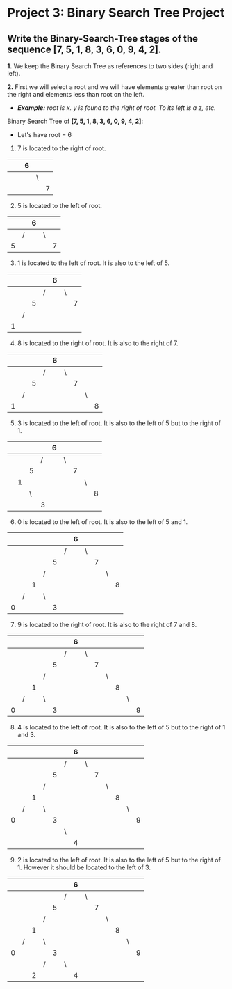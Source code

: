 # Project 3: Binary Search Tree Project
## Write the Binary-Search-Tree stages of the sequence [7, 5, 1, 8, 3, 6, 0, 9, 4, 2].
**1.** We keep the Binary Search Tree as references to two sides (right and left).

**2.** First we will select a root and we will have elements greater than root on the right and elements less than root on the left.

   - ***Example:*** *root is x. y is found to the right of root. To its left is a z, etc.*

Binary Search Tree of **[7, 5, 1, 8, 3, 6, 0, 9, 4, 2]**:

* Let's have root = 6
1) 7 is located to the right of root.

|   |   |6   |   |   |
|---|---|---|---|---|
|   |   |   | \  |   |
|   |   |   |   |  7 |

2) 5 is located to the left of root.

|   |   | 6  |   |   |
|---|---|---|---|---|
|   | /  |   | \  |   |
| 5  |   |   |   |  7 |

3) 1 is located to the left of root. It is also to the left of 5.

|   |   |   |   | 6  |   |   |
|---|---|---|---|---|---|---|
|   |   |   | /  |   | \  |   |
|   |   | 5  |   |   |   |  7 |
|   | /  |   |   |   |   |   |
| 1  |   |   |   |   |   |   |

4) 8 is located to the right of root. It is also to the right of 7.

|   |   |   |   |  6 |   |   |   |   |
|---|---|---|---|---|---|---|---|---|
|   |   |   | /  |   | \  |   |   |   |
|   |   | 5  |   |   |   | 7  |   |   |
|   | /  |   |   |   |   |   |  \ |   |
| 1  |   |   |   |   |   |   |   | 8  |

5) 3 is located to the left of root. It is also to the left of 5 but to the right of 1.

|   |   |   |   |  6 |   |   |   |   |
|---|---|---|---|---|---|---|---|---|
|   |   |   | /  |   |  \ |   |   |   |
|   |   |  5 |   |   |   | 7  |   |   |
|   | 1  |   |   |   |   |   | \  |   |
|   |   |  \ |   |   |   |   |   |  8 |
|   |   |   | 3  |   |   |   |   |   |

6) 0 is located to the left of root. It is also to the left of 5 and 1.

|   |   |   |   |   |   |  6 |   |   |   |   |
|---|---|---|---|---|---|---|---|---|---|---|
|   |   |   |   |   | /  |   |  \ |   |   |   |
|   |   |   |   |  5 |   |   |   | 7  |   |   |
|   |   |   | /  |   |   |   |   |   | \  |   |
|   |   |  1 |   |   |   |   |   |   |   |  8 |
|   |  / |   | \  |   |   |   |   |   |   |   |
| 0  |   |   |   |  3 |   |   |   |   |   |   |

7) 9 is located to the right of root. It is also to the right of 7 and 8.

|   |   |   |   |   |   |  6 |   |   |   |   |   |   |
|---|---|---|---|---|---|---|---|---|---|---|---|---|
|   |   |   |   |   | /  |   |  \ |   |   |   |   |   |
|   |   |   |   |  5 |   |   |   |  7 |   |   |   |   |
|   |   |   | /  |   |   |   |   |   | \  |   |   |   |
|   |   |  1 |   |   |   |   |   |   |   | 8  |   |   |
|   | /  |   |  \ |   |   |   |   |   |   |   | \  |   |
|  0 |   |   |   |  3 |   |   |   |   |   |   |   |  9 |

8) 4 is located to the left of root. It is also to the left of 5 but to the right of 1 and 3.

|   |   |   |   |   |   | 6  |   |   |   |   |   |   |
|---|---|---|---|---|---|---|---|---|---|---|---|---|
|   |   |   |   |   | /  |   |  \ |   |   |   |   |   |
|   |   |   |   |  5 |   |   |   | 7  |   |   |   |   |
|   |   |   | /  |   |   |   |   |   | \ |   |   |   |
|   |   | 1  |   |   |   |   |   |   |   | 8  |   |   |
|   | /  |   |  \ |   |   |   |   |   |   |   |  \ |   |
| 0  |   |   |   |  3 |   |   |   |   |   |   |   | 9  |
|   |   |   |   |   |  \ |   |   |   |   |   |   |   |
|   |   |   |   |   |   | 4  |   |   |   |   |   |   |

9) 2 is located to the left of root. It is also to the left of 5 but to the right of 1. However it should be located to the left of 3.


|   |   |   |   |   |   | 6  |   |   |   |   |   |   |
|---|---|---|---|---|---|---|---|---|---|---|---|---|
|   |   |   |   |   | /  |   |  \ |   |   |   |   |   |
|   |   |   |   |  5 |   |   |   | 7  |   |   |   |   |
|   |   |   | /  |   |   |   |   |   | \ |   |   |   |
|   |   | 1  |   |   |   |   |   |   |   | 8  |   |   |
|   | /  |   |  \ |   |   |   |   |   |   |   |  \ |   |
| 0  |   |   |   |  3 |   |   |   |   |   |   |   | 9  |
|   |   |   |  / |   |  \ |   |   |   |   |   |   |   |
|   |   | 2  |   |   |   | 4  |   |   |   |   |   |   |

